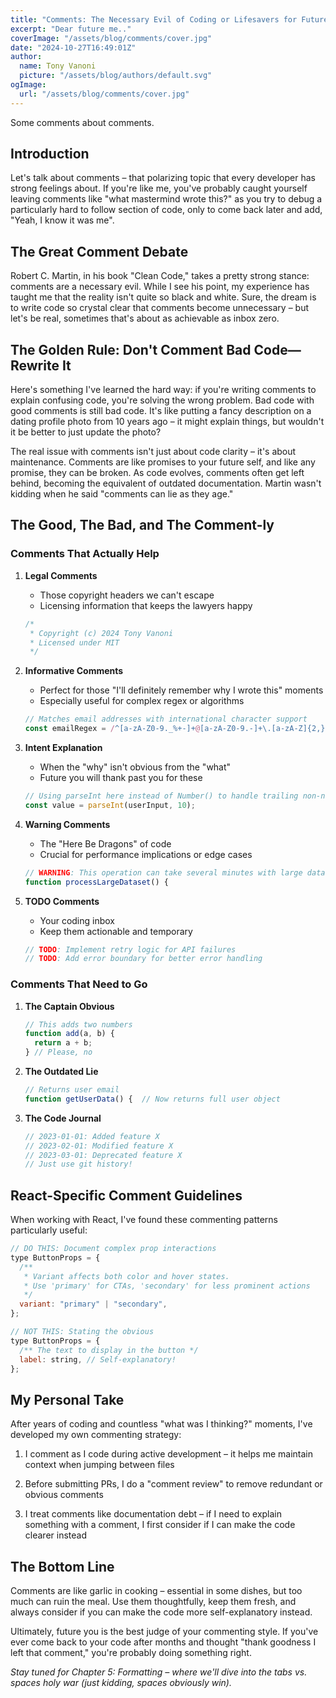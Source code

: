```yaml
---
title: "Comments: The Necessary Evil of Coding or Lifesavers for Future You?"
excerpt: "Dear future me.."
coverImage: "/assets/blog/comments/cover.jpg"
date: "2024-10-27T16:49:01Z"
author:
  name: Tony Vanoni
  picture: "/assets/blog/authors/default.svg"
ogImage:
  url: "/assets/blog/comments/cover.jpg"
---
```


Some comments about comments.

## Introduction

Let's talk about comments – that polarizing topic that every developer has strong feelings about. If you're like me, you've probably caught yourself leaving comments like "what mastermind wrote this?" as you try to debug a particularly hard to follow section of code, only to come back later and add, "Yeah, I know it was me".

## The Great Comment Debate

Robert C. Martin, in his book "Clean Code," takes a pretty strong stance: comments are a necessary evil. While I see his point, my experience has taught me that the reality isn't quite so black and white. Sure, the dream is to write code so crystal clear that comments become unnecessary – but let's be real, sometimes that's about as achievable as inbox zero.

## The Golden Rule: Don't Comment Bad Code—Rewrite It

Here's something I've learned the hard way: if you're writing comments to explain confusing code, you're solving the wrong problem. Bad code with good comments is still bad code. It's like putting a fancy description on a dating profile photo from 10 years ago – it might explain things, but wouldn't it be better to just update the photo?

The real issue with comments isn't just about code clarity – it's about maintenance. Comments are like promises to your future self, and like any promise, they can be broken. As code evolves, comments often get left behind, becoming the equivalent of outdated documentation. Martin wasn't kidding when he said "comments can lie as they age."

## The Good, The Bad, and The Comment-ly

### Comments That Actually Help

1. **Legal Comments**

   - Those copyright headers we can't escape
   - Licensing information that keeps the lawyers happy

   ```javascript
   /*
    * Copyright (c) 2024 Tony Vanoni
    * Licensed under MIT
    */
   ```

2. **Informative Comments**

   - Perfect for those "I'll definitely remember why I wrote this" moments
   - Especially useful for complex regex or algorithms

   ```javascript
   // Matches email addresses with international character support
   const emailRegex = /^[a-zA-Z0-9._%+-]+@[a-zA-Z0-9.-]+\.[a-zA-Z]{2,}$/;
   ```

3. **Intent Explanation**

   - When the "why" isn't obvious from the "what"
   - Future you will thank past you for these

   ```javascript
   // Using parseInt here instead of Number() to handle trailing non-numeric characters
   const value = parseInt(userInput, 10);
   ```

4. **Warning Comments**

   - The "Here Be Dragons" of code
   - Crucial for performance implications or edge cases

   ```javascript
   // WARNING: This operation can take several minutes with large datasets
   function processLargeDataset() {
   ```

5. **TODO Comments**
   - Your coding inbox
   - Keep them actionable and temporary
   ```javascript
   // TODO: Implement retry logic for API failures
   // TODO: Add error boundary for better error handling
   ```

### Comments That Need to Go

1. **The Captain Obvious**

   ```javascript
   // This adds two numbers
   function add(a, b) {
     return a + b;
   } // Please, no
   ```

2. **The Outdated Lie**

   ```javascript
   // Returns user email
   function getUserData() {  // Now returns full user object
   ```

3. **The Code Journal**
   ```javascript
   // 2023-01-01: Added feature X
   // 2023-02-01: Modified feature X
   // 2023-03-01: Deprecated feature X
   // Just use git history!
   ```

## React-Specific Comment Guidelines

When working with React, I've found these commenting patterns particularly useful:

```javascript
// DO THIS: Document complex prop interactions
type ButtonProps = {
  /**
   * Variant affects both color and hover states.
   * Use 'primary' for CTAs, 'secondary' for less prominent actions
   */
  variant: "primary" | "secondary",
};

// NOT THIS: Stating the obvious
type ButtonProps = {
  /** The text to display in the button */
  label: string, // Self-explanatory!
};
```

## My Personal Take

After years of coding and countless "what was I thinking?" moments, I've developed my own commenting strategy:

1. I comment as I code during active development – it helps me maintain context when jumping between files

2. Before submitting PRs, I do a "comment review" to remove redundant or obvious comments

3. I treat comments like documentation debt – if I need to explain something with a comment, I first consider if I can make the code clearer instead

## The Bottom Line

Comments are like garlic in cooking – essential in some dishes, but too much can ruin the meal. Use them thoughtfully, keep them fresh, and always consider if you can make the code more self-explanatory instead.

Ultimately, future you is the best judge of your commenting style. If you've ever come back to your code after months and thought "thank goodness I left that comment," you're probably doing something right.

_Stay tuned for Chapter 5: Formatting – where we'll dive into the tabs vs. spaces holy war (just kidding, spaces obviously win)._
